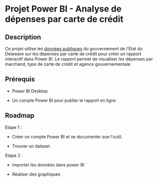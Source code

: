 
# Projet Power BI - Analyse de dépenses par carte de crédit

## Description

Ce projet utilise les [données publiques](https://data.delaware.gov/Government-and-Finance/Credit-Card-Spend-by-Merchant/8pzf-ge27) du gouvernement de l'État du Delaware sur les dépenses par carte de crédit pour créer un rapport interactif dans Power BI.
Le rapport permet de visualiser les dépenses par marchand, type de carte de crédit et agence gouvernementale.


## Prérequis

- Power BI Desktop

- Un compte Power BI pour publier le rapport en ligne


## Roadmap

Etape 1 : 

- Créer un compte Power BI et se documenter sue l'outil.

- Trouver un dataset 

Etape 2 : 

- Importer les données dans power BI

- Réaliser des graphiques




